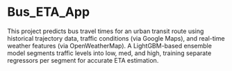 # Bus_ETA_App
This project predicts bus travel times for an urban transit route using historical trajectory data, traffic conditions (via Google Maps), and real-time weather features (via OpenWeatherMap). A LightGBM-based ensemble model segments traffic levels into low, med, and high, training separate regressors per segment for accurate ETA estimation. 
